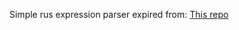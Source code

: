 Simple rus expression parser expired from: [This repo](https://github.com/i-redbyte/calculator/tree/master)
